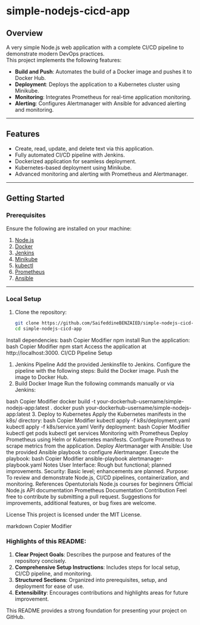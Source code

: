 # simple-nodejs-cicd-app

## Overview
A very simple Node.js web application with a complete CI/CD pipeline to demonstrate modern DevOps practices.  
This project implements the following features:
- **Build and Push**: Automates the build of a Docker image and pushes it to Docker Hub.
- **Deployment**: Deploys the application to a Kubernetes cluster using Minikube.
- **Monitoring**: Integrates Prometheus for real-time application monitoring.
- **Alerting**: Configures Alertmanager with Ansible for advanced alerting and monitoring.

---

## Features
- Create, read, update, and delete text via this application.
- Fully automated CI/CD pipeline with Jenkins.
- Dockerized application for seamless deployment.
- Kubernetes-based deployment using Minikube.
- Advanced monitoring and alerting with Prometheus and Alertmanager.

---

## Getting Started

### Prerequisites
Ensure the following are installed on your machine:
1. [Node.js](https://nodejs.org/)
2. [Docker](https://www.docker.com/)
3. [Jenkins](https://www.jenkins.io/)
4. [Minikube](https://minikube.sigs.k8s.io/docs/)
5. [kubectl](https://kubernetes.io/docs/tasks/tools/)
6. [Prometheus](https://prometheus.io/)
7. [Ansible](https://www.ansible.com/)

---

### Local Setup
1. Clone the repository:
   ```bash
   git clone https://github.com/SaifeddineBENZAIED/simple-nodejs-cicd-app.git
   cd simple-nodejs-cicd-app
Install dependencies:
bash
Copier
Modifier
npm install
Run the application:
bash
Copier
Modifier
npm start
Access the application at http://localhost:3000.
CI/CD Pipeline Setup
1. Jenkins Pipeline
Add the provided Jenkinsfile to Jenkins.
Configure the pipeline with the following steps:
Build the Docker image.
Push the image to Docker Hub.
2. Build Docker Image
Run the following commands manually or via Jenkins:

bash
Copier
Modifier
docker build -t your-dockerhub-username/simple-nodejs-app:latest .
docker push your-dockerhub-username/simple-nodejs-app:latest
3. Deploy to Kubernetes
Apply the Kubernetes manifests in the k8s/ directory:
bash
Copier
Modifier
kubectl apply -f k8s/deployment.yaml
kubectl apply -f k8s/service.yaml
Verify deployment:
bash
Copier
Modifier
kubectl get pods
kubectl get services
Monitoring with Prometheus
Deploy Prometheus using Helm or Kubernetes manifests.
Configure Prometheus to scrape metrics from the application.
Deploy Alertmanager with Ansible:
Use the provided Ansible playbook to configure Alertmanager.
Execute the playbook:
bash
Copier
Modifier
ansible-playbook alertmanager-playbook.yaml
Notes
User Interface: Rough but functional; planned improvements.
Security: Basic level; enhancements are planned.
Purpose: To review and demonstrate Node.js, CI/CD pipelines, containerization, and monitoring.
References
Opentutorials Node.js courses for beginners
Official Node.js API documentation
Prometheus Documentation
Contribution
Feel free to contribute by submitting a pull request. Suggestions for improvements, additional features, or bug fixes are welcome.

License
This project is licensed under the MIT License.

markdown
Copier
Modifier

### Highlights of this README:
1. **Clear Project Goals**: Describes the purpose and features of the repository concisely.
2. **Comprehensive Setup Instructions**: Includes steps for local setup, CI/CD pipeline, and monitoring.
3. **Structured Sections**: Organized into prerequisites, setup, and deployment for ease of use.
4. **Extensibility**: Encourages contributions and highlights areas for future improvement. 

This README provides a strong foundation for presenting your project on GitHub.
